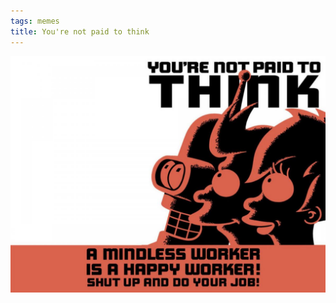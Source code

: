 ```yaml
---
tags: memes
title: You're not paid to think
---
```


![think](https://raw.githubusercontent.com/muneer78/muneer78.github.io/master/images/You%27re%20Not%20Paid%20To%20Think.jpg)


